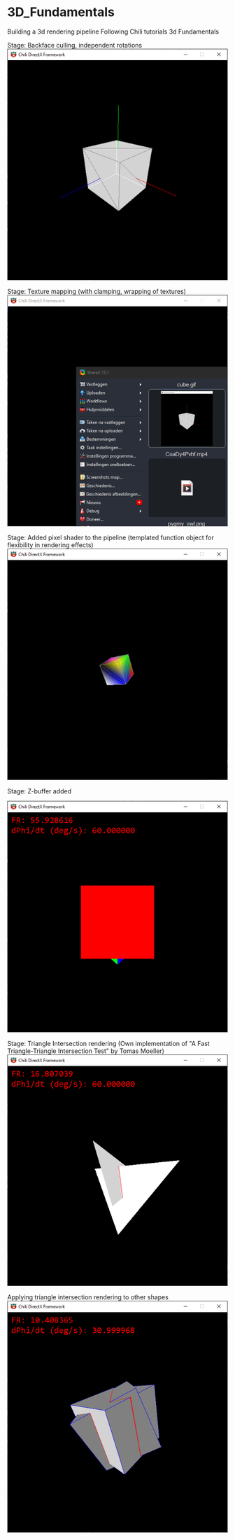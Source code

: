 # 3D_Fundamentals

Building a 3d rendering pipeline
Following Chili tutorials 3d Fundamentals

Stage: Backface culling, independent rotations
![cube demo](cube.gif)

Stage: Texture mapping (with clamping, wrapping of textures)
![pyramid demo](pyramid_wood.gif)

Stage: Added pixel shader to the pipeline (templated function object for flexibility in rendering effects)
![pyramid demo](VertexColorEffect.gif)

Stage: Z-buffer added

![depth buffer demo](twocubes.gif)

Stage: Triangle Intersection rendering
(Own implementation of "A Fast Triangle-Triangle Intersection Test" by Tomas Moeller)
![Triangle intersection](trianIsect.gif)

Applying triangle intersection rendering to other shapes
![Cube intersection lines](cubecuts.gif)
